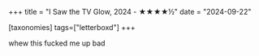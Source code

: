 +++
title = "I Saw the TV Glow, 2024 - ★★★★½"
date = "2024-09-22"

[taxonomies]
tags=["letterboxd"]
+++

whew this fucked me up bad
